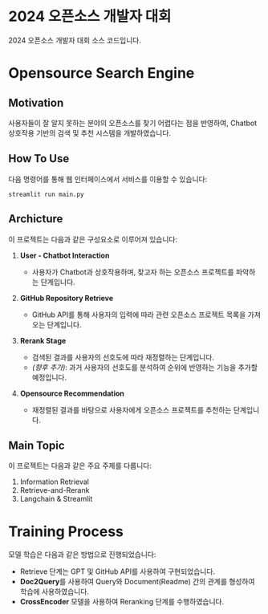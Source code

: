 
# 2024 오픈소스 개발자 대회
2024 오픈소스 개발자 대회 소스 코드입니다.

# Opensource Search Engine

## Motivation
사용자들이 잘 알지 못하는 분야의 오픈소스를 찾기 어렵다는 점을 반영하여, Chatbot 상호작용 기반의 검색 및 추천 시스템을 개발하였습니다.

## How To Use
다음 명령어를 통해 웹 인터페이스에서 서비스를 이용할 수 있습니다:
```
streamlit run main.py
```

## Archicture
이 프로젝트는 다음과 같은 구성요소로 이루어져 있습니다:

1. **User - Chatbot Interaction**
   - 사용자가 Chatbot과 상호작용하며, 찾고자 하는 오픈소스 프로젝트를 파악하는 단계입니다.

2. **GitHub Repository Retrieve**
   - GitHub API를 통해 사용자의 입력에 따라 관련 오픈소스 프로젝트 목록을 가져오는 단계입니다.

3. **Rerank Stage**
   - 검색된 결과를 사용자의 선호도에 따라 재정렬하는 단계입니다.
   - *(향후 추가)*: 과거 사용자의 선호도를 분석하여 순위에 반영하는 기능을 추가할 예정입니다.

4. **Opensource Recommendation**
   - 재정렬된 결과를 바탕으로 사용자에게 오픈소스 프로젝트를 추천하는 단계입니다.

## Main Topic
이 프로젝트는 다음과 같은 주요 주제를 다룹니다:
1. Information Retrieval
2. Retrieve-and-Rerank
3. Langchain & Streamlit

# Training Process
모델 학습은 다음과 같은 방법으로 진행되었습니다:
- Retrieve 단계는 GPT 및 GitHub API를 사용하여 구현되었습니다.
- **Doc2Query**를 사용하여 Query와 Document(Readme) 간의 관계를 형성하여 학습에 사용하였습니다.
- **CrossEncoder** 모델을 사용하여 Reranking 단계를 수행하였습니다.
